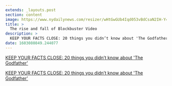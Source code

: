 ```yaml
--- 
extends: _layouts.post 
section: content 
image: https://www.nydailynews.com/resizer/wHtGwGUb4Iqd053vBdCsaN2IH-Y=/1200x0/top/cloudfront-us-east-1.images.arcpublishing.com/tronc/WPO22F7M2FEOZAAWR4ASIDE6RE.jpg 
title: > 
  The rise and fall of Blockbuster Video 
description: > 
  KEEP YOUR FACTS CLOSE: 20 things you didn’t know about 'The Godfather'KEEP YOUR FACTS CLOSE: 20 things you didn’t know about 'The Godfather' 
date: 1603080849.244077 
--- 
```

<a href="https://www.nydailynews.com/entertainment/facts-close-20-didn-godfather-gallery-1.3070791#nt=latestnews"> <p class="hddn-mble hddn-tbl-no-overlap">KEEP YOUR FACTS CLOSE: 20 things you didn&#8217;t know about 'The Godfather'</p> <p class="hddn-dktp">KEEP YOUR FACTS CLOSE: 20 things you didn&#8217;t know about 'The Godfather' </p> </a>